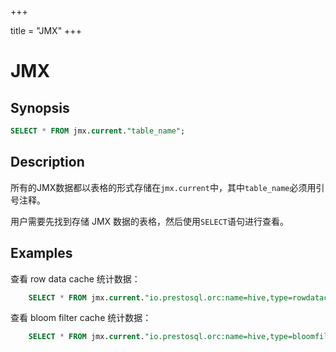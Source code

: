 +++

title = "JMX"
+++

JMX
===

Synopsis
--------

```sql
SELECT * FROM jmx.current."table_name";
```

Description
-----------

所有的JMX数据都以表格的形式存储在`jmx.current`中，其中`table_name`必须用引号注释。

用户需要先找到存储 JMX 数据的表格，然后使用`SELECT`语句进行查看。

Examples
--------

查看 row data cache 统计数据：
```sql
    SELECT * FROM jmx.current."io.prestosql.orc:name=hive,type=rowdatacachestatslister";
```
查看 bloom filter cache 统计数据：
```sql
    SELECT * FROM jmx.current."io.prestosql.orc:name=hive,type=bloomfiltercachestatslister";
```